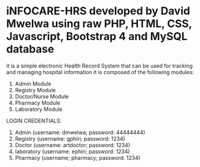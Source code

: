 # iNFOCARE-HRS developed by David Mwelwa using raw PHP, HTML, CSS, Javascript, Bootstrap 4 and MySQL database
it is a simple electronic Health Record System that can be used for tracking and managing hospital information
it is composed of the following modules:
 1. Admin Module
 2. Registry Module
 3. Doctor/Nurse Module
 4. Pharmacy  Module
 5. Laboratory Module
 
LOGIN CREDENTIALS:
  1. Admin (username: dmwelwa; password: 44444444)
  2. Registry (username: gphiri; password: 1234)
  3. Doctor (username: artdoctor; password: 1234)
  4. laboratory (username: ephiri; password: 1234)
  5. Pharmacy (username; pharmacy; password: 1234)
